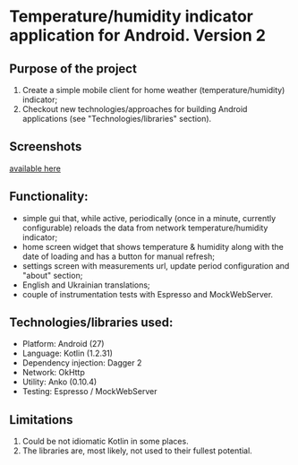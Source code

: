 # Temperature/humidity indicator application for Android. Version 2

## Purpose of the project
1. Create a simple mobile client for home weather (temperature/humidity) indicator;
2. Checkout new technologies/approaches for building Android applications (see "Technologies/libraries" section).

## Screenshots
[available here](https://github.com/vania92/weather-indicator-android/wiki)

## Functionality:
 * simple gui that, while active, periodically (once in a minute, currently configurable) reloads the data from network temperature/humidity indicator;
 * home screen widget that shows temperature & humidity along with the date of loading and has a button for manual refresh;
 * settings screen with measurements url, update period configuration and "about" section;
 * English and Ukrainian translations;
 * couple of instrumentation tests with Espresso and MockWebServer.

## Technologies/libraries used:
 * Platform: Android (27)
 * Language: Kotlin (1.2.31)
 * Dependency injection: Dagger 2
 * Network: OkHttp
 * Utility: Anko (0.10.4)
 * Testing: Espresso / MockWebServer

 ## Limitations
 1. Could be not idiomatic Kotlin in some places.
 2. The libraries are, most likely, not used to their fullest potential.